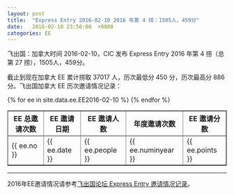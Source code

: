```yaml
---
layout: post
title:  "Express Entry 2016-02-10 2016 年第 4 捞：1505人，459分"
date:   2016-02-10 23:56:00  +0800
categories: EE
---
```


飞出国：加拿大时间 2016-02-10，CIC 发布 Express Entry 2016 年第 4 捞（总第 27 捞），1505人，459分。

截止到现在加拿大 EE 累计捞取 37017 人，历次最低分 450 分，历次最高分 886分。飞出国加拿大 EE 历次邀请情况记录：

<table border = "1" cellpadding="1" cellspacing="0">
  <tr>
    <th>EE 总邀请次数</th>
    <th>EE 邀请日期</th>
    <th>EE 邀请人数</th>
    <th>年度邀请次数</th>
    <th>EE 邀请分数</th>
  </tr>
{% for ee in site.data.ee.EE2016-02-10 %}
<tr>
<td> {{ ee.no }} </td>
<td> {{ ee.date }} </td>
<td> {{ ee.people }} </td>
<td> {{ ee.numinyear }} </td>
<td> {{ ee.points }} </td>
</tr>
{% endfor %}
</table>

------

2016年EE邀请情况请参考<a href="http://bbs.fcgvisa.com/t/2016-express-entry-ita-ee/9588" target="_blank">飞出国论坛 Express Entry 邀请情况记录</a>。